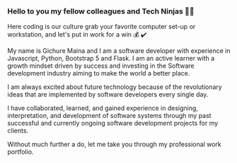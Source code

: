 ### Hello to you my fellow colleagues and Tech Ninjas 🥷👋
Here coding is our culture grab your favorite computer set-up or workstation, and let's put in work for a win 💰 ✔️

<!--
**KyleGichez/KyleGichez** is a ✨ _special_ ✨ repository because its `README.md` (this file) appears on your GitHub profile.

Here are some ideas to get you started:

- 🔭 I’m currently working on ...
- 🌱 I’m currently learning ...
- 👯 I’m looking to collaborate on ...
- 🤔 I’m looking for help with ...
- 💬 Ask me about ...
- 📫 How to reach me: ...
- 😄 Pronouns: ...
- ⚡ Fun fact: ...
-->
My name is Gichure Maina and I am a software developer with experience in Javascript, Python, Bootstrap 5 and Flask. I am an active learner with a growth mindset driven by success and investing in the Software development industry aiming to make the world a better place.

I am always excited about future technology because of the revolutionary ideas that are implemented by software developers every single day.

I have collaborated, learned, and gained experience in designing, interpretation, and development of software systems through my past successful and currently ongoing software development projects for my clients.

Without much further a do, let me take you through my professional work portfolio.


